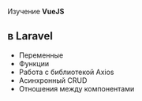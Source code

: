 Изучение <b>VueJS</b>
## в Laravel
<ul>
    <li>Переменные</li>
    <li>Функции</li>
    <li>Работа c библиотекой Axios</li>
    <li>Асинхронный CRUD</li>
    <li>Отношения между компонентами</li>
</ul>
